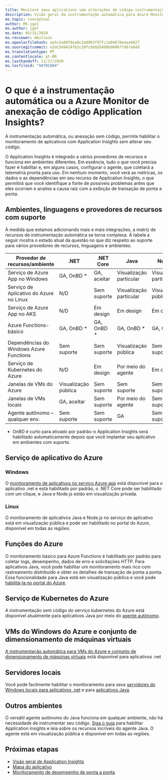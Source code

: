 ```yaml
---
title: Monitore seus aplicativos sem alterações de código-instrumentação automática para Azure Monitor Application Insights | Microsoft Docs
description: Visão geral da instrumentação automática para Azure Monitor gerenciamento de desempenho de aplicativos Application Insights Code-out
ms.topic: conceptual
author: MS-jgol
ms.author: jgol
ms.date: 05/31/2020
ms.reviewer: mbullwin
ms.openlocfilehash: aa5c2a0070ea0c3a0963f97fc1a04670eeaa4827
ms.sourcegitcommit: e2dc549424fb2c10fcbb92b499b960677d67a8dd
ms.translationtype: MT
ms.contentlocale: pt-BR
ms.lasthandoff: 11/17/2020
ms.locfileid: "94701884"
---
```

# <a name="what-is-auto-instrumentation-or-codeless-attach---azure-monitor-application-insights"></a>O que é a instrumentação automática ou a Azure Monitor de anexação de código Application Insights?

A instrumentação automática, ou anexação sem código, permite habilitar o monitoramento de aplicativos com Application Insights sem alterar seu código.  

O Application Insights é integrado a vários provedores de recursos e funciona em ambientes diferentes. Em essência, tudo o que você precisa fazer é habilitar e, em alguns casos, configurar o agente, que coletará a telemetria pronta para uso. Em nenhum momento, você verá as métricas, os dados e as dependências em seu recurso de Application Insights, o que permitirá que você identifique a fonte de possíveis problemas antes que eles ocorram e analise a causa raiz com a exibição de transação de ponta a ponta.

## <a name="supported-environments-languages-and-resource-providers"></a>Ambientes, linguagens e provedores de recursos com suporte

À medida que estamos adicionando mais e mais integrações, a matriz de recursos de instrumentação automática se torna complexa. A tabela a seguir mostra o estado atual da questão no que diz respeito ao suporte para vários provedores de recursos, linguagens e ambientes.

|Provedor de recursos/ambiente          | .NET            | .NET Core       | Java            | Node.js         |
|---------------------------------------|-----------------|-----------------|-----------------|-----------------|
|Serviço de Azure App no Windows           | GA, OnBD *       | GA, aceitar      | Visualização particular | Visualização particular |
|Serviço de Aplicativo do Azure no Linux             | N/D             | Sem suporte   | Visualização particular | Visualização pública  |
|Serviço de Azure App no AKS               | N/D             | Em design       | Em design       | Em design       |
|Azure Functions-básico                | GA, OnBD *       | GA, OnBD *       | GA, OnBD *       | GA, OnBD *       |
|Dependências do Windows Azure Functions | Sem suporte   | Sem suporte   | Visualização pública  | Sem suporte   |
|Serviço de Kubernetes do Azure               | N/D             | Em design       | Por meio do agente   | Em design       |
|Janelas de VMs do Azure                      | Visualização pública  | Sem suporte   | Sem suporte   | Sem suporte   |
|Janelas de VMs locais                | GA, aceitar      | Sem suporte   | Por meio do agente   | Sem suporte   |
|Agente autônomo – qualquer env.            | Sem suporte   | Sem suporte   | GA              | Sem suporte   |

* OnBD é curto para ativado por padrão-o Application Insights será habilitado automaticamente depois que você implantar seu aplicativo em ambientes com suporte. 

## <a name="azure-app-service"></a>Serviço de aplicativo do Azure

### <a name="windows"></a>Windows

O [monitoramento de aplicativos no serviço Azure app](./azure-web-apps.md?tabs=net) está disponível para o aplicativo .net e está habilitado por padrão, o .NET Core pode ser habilitado com um clique, e Java e Node.js estão em visualização privada.

### <a name="linux"></a>Linux 

O monitoramento de aplicativos Java e Node.js no serviço de aplicativo está em visualização pública e pode ser habilitado no portal do Azure, disponível em todas as regiões.

## <a name="azure-functions"></a>Funções do Azure

O monitoramento básico para Azure Functions é habilitado por padrão para coletar logs, desempenho, dados de erro e solicitações HTTP. Para aplicativos Java, você pode habilitar um monitoramento mais rico com rastreamento distribuído e obter os detalhes de transação de ponta a ponta. Essa funcionalidade para Java está em visualização pública e você pode [habilitá-la no portal do Azure](./monitor-functions.md).

## <a name="azure-kubernetes-service"></a>Serviço de Kubernetes do Azure

A instrumentação sem código do serviço kubernetes do Azure está disponível atualmente para aplicativos Java por meio do [agente autônomo](./java-in-process-agent.md). 

## <a name="azure-windows-vms-and-virtual-machine-scale-set"></a>VMs do Windows do Azure e conjunto de dimensionamento de máquinas virtuais

[A instrumentação automática para VMs do Azure e conjunto de dimensionamento de máquinas virtuais](./azure-vm-vmss-apps.md) está disponível para aplicativos .net 

## <a name="on-premises-servers"></a>Servidores locais
Você pode facilmente habilitar o monitoramento para seus [servidores do Windows locais para aplicativos .net](./status-monitor-v2-overview.md) e para [aplicativos Java](./java-in-process-agent.md).

## <a name="other-environments"></a>Outros ambientes
O versátil agente autônomo do Java funciona em qualquer ambiente, não há necessidade de instrumentar seu código. [Siga o guia](./java-in-process-agent.md) para habilitar Application insights e leia sobre os recursos incríveis do agente Java. O agente está em visualização pública e disponível em todas as regiões. 

## <a name="next-steps"></a>Próximas etapas

* [Visão geral de Application Insights](./app-insights-overview.md)
* [Mapa do aplicativo](./app-map.md)
* [Monitoramento de desempenho de ponta a ponta](../learn/tutorial-performance.md)

